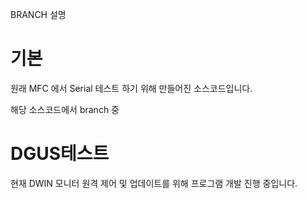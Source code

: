 BRANCH 설명

# 기본

원래 MFC 에서 Serial 테스트 하기 위해 만들어진 소스코드입니다.


해당 소스코드에서 branch 중

# DGUS테스트 

현재 DWIN 모니터 원격 제어 및 업데이트를 위해 프로그램 개발 진행 중입니다.
